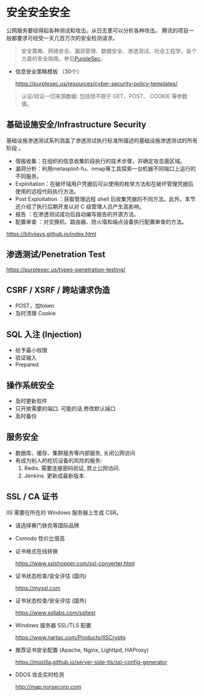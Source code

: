 # 安全安全安全

公网服务要经得起各种测试和攻击。从日志里可以分析各种攻击。
腾讯的项目一般都要求可经受一天几百万次的安全检测请求。

> 安全策略、网络安全、漏洞管理、数据安全、渗透测试、社会工程学，各个方面的安全指南，参见[PurpleSec](https://purplesec.us/learn)。

- 信息安全策略模板 （30个）

  https://purplesec.us/resources/cyber-security-policy-templates/
  
> 认证/验证一切来源数据: 包括但不限于 GET、POST、 COOKIE 等参数值。

## 基础设施安全/Infrastructure Security

基础设施渗透测试系列涵盖了渗透测试执行标准所描述的基础设施渗透测试的所有阶段 。

- 情报收集：在组织的信息收集阶段执行的技术步骤，并确定攻击面区域。
- 漏洞分析：利用metasploit-fu、nmap等工具探索一台机器不同端口上运行的不同服务。
- Exploitation：在破坏域用户凭据后可以使用的枚举方法和在破坏管理凭据后使用的远程代码执行方法。
- Post Exploitation ：获取管理远程 shell 后收集凭据的不同方法。此外，本节还介绍了执行后期开发以对 C 级管理人员产生高影响。
- 报告 ：在渗透测试成功后自动编写报告的开源方法。
- 配置审查 ：对交换机、路由器、防火墙和端点设备执行配置审查的方法。

https://bitvijays.github.io/index.html

## 渗透测试/Penetration Test

https://purplesec.us/types-penetration-testing/

## CSRF / XSRF / 跨站请求伪造

- POST，加token
- 及时清理 Cookie


## SQL 入注 (Injection)

- 给予最小权限
- 验证输入
- Prepared

## 操作系统安全

- 及时更新软件
- 只开放需要的端口. 可能的话,修改默认端口
- 及时备份

## 服务安全

- 数据库、缓存、集群服务等内部服务, 关闭公网访问
- 有成为别人的挖坑设备的风险的服务:
  1. Redis. 需要连接密码验证, 禁止公网访问.
  2. Jenkins. 更新成最新版本.

## SSL / CA 证书

IIS 需要在所在的 Windows 服务器上生成 CSR。

- 请选择赛门铁克等国际品牌

- Comodo 性价比很高

- 证书格式在线转换

  https://www.sslshopper.com/ssl-converter.html

- 证书状态检查/安全评估 (国内)

  https://myssl.com

- 证书状态检查/安全评估 (国外)

  https://www.ssllabs.com/ssltest

- Windows 服务器 SSL/TLS 配置

  https://www.nartac.com/Products/IISCrypto

- 推荐证书安全配置 (Apache, Nginx, Lighttpd, HAProxy)

  https://mozilla.github.io/server-side-tls/ssl-config-generator

- DDOS 攻击实时检测

  http://map.norsecorp.com
  
